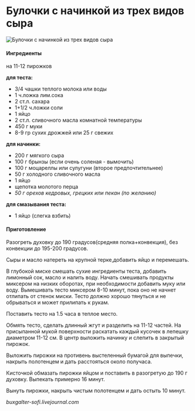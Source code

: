 # Булочки с начинкой из трех видов сыра

![Булочки с начинкой из трех видов сыра](https://s-media-cache-ak0.pinimg.com/564x/54/8b/f9/548bf97b23310652ccc3eb243dce7056.jpg)

#### Ингредиенты

на 11-12 пирожков

**для теста:**

* 3/4 чашки теплого молока или воды
* 1 ч.ложка лим.сока
* 2 ст.л. сахара
* 1+1/2 ч.ложки соли
* 1 яйцо
* 2 ст.л.  сливочного масла комнатной температуры
* 450 г муки
* 8-9 гр сухих дрожжей или 25 г свежих

**для начинки:**

* 200 г мягкого сыра
* 100 г брынзы \(если очень соленая - вымочить\)
* 100 г моцареллы или сулугуни \(второе предпочтительнее\)
* 50 г холодного сливочного масла
* 1 яйцо
* щепотка молотого перца
* _50 г орехов кедровых, грецких или пекан \(по желанию\)_

**для смазывания теста:**

* 1 яйцо \(слегка взбить\)

#### Приготовление

Разогреть духовку до 190 градусов\(средняя полка+конвекция\), без конвекции до 195-200 градусов.

Сыры и масло натереть на крупной терке,добавить яйцо и перемешать.

В глубокой миске смешать сухие ингредиенты теста, добавить лимонный сок, масло и налить воду. Начать смешивать продукты миксером на низких оборотах, при необходимости добавить муку или воду. Вымешивать тесто миксером 8-10 минут, пока оно не начнет отлипать от стенок миски. Тесто должно хорошо тянуться и не обрываться и может прилипать к рукам.

Поставить тесто на 1.5 часа в теплое место.

Обмять тесто, сделать длинный жгут и разделить на 11-12 частей. На присыпанной мукой поверхности раскатать каждый кусочек в лепешку диаметром 11-12 см. В центр выложить начинку и слепить в закрытый пирожок.

Выложить пирожки на противень выстеленный бумагой для выпечки, накрыть полотенцем и дать расстояться около получаса.

Кисточкой обмазать пирожки яйцом и поставить в разогретую до 190 г духовку. Выпекать примерно 16 минут.

Вынуть пирожки, накрыть чистым полотенцем и дать остыть 10 минут.

*buxgalter-sofi.livejournal.com*